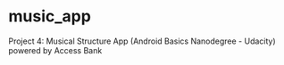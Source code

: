 # music_app
Project 4: Musical Structure App (Android Basics Nanodegree - Udacity) powered by Access Bank
